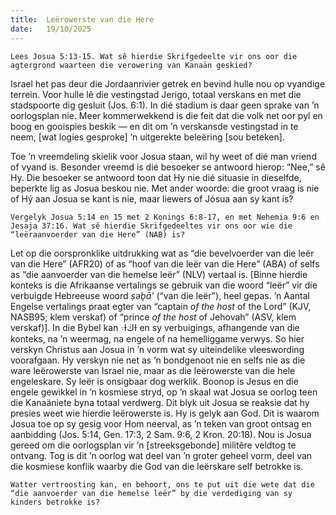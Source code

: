 ```yaml
---
title:  Leërowerste van die Here
date:   19/10/2025
---
```


`Lees Josua 5:13-15. Wat sê hierdie Skrifgedeelte vir ons oor die agtergrond waarteen die verowering van Kanaän geskied?`

Israel het pas deur die Jordaanrivier getrek en bevind hulle nou op vyandige terrein. Voor hulle lê die vestingstad Jerigo, totaal verskans en met die stadspoorte dig gesluit (Jos. 6:1). In dié stadium is daar geen sprake van ’n oorlogsplan nie. Meer kommerwekkend is die feit dat die volk net oor pyl en boog en gooispies beskik — en dit om ’n verskansde vestingstad in te neem, [wat logies gesproke] ’n uitgerekte beleëring [sou beteken].

Toe ’n vreemdeling skielik voor Josua staan, wil hy weet of dié man vriend of vyand is. Besonder vreemd is dié besoeker se antwoord hierop: “Nee,” sê Hy. Die besoeker se antwoord toon dat Hy nie dié situasie in dieselfde, beperkte lig as Josua beskou nie. Met ander woorde: die groot vraag is nie of Hý aan Josua se kant is nie, maar liewers of Jósua aan sy kant is?

`Vergelyk Josua 5:14 en 15 met 2 Konings 6:8-17, en met Nehemia 9:6 en Jesaja 37:16. Wat sê hierdie Skrifgedeeltes vir ons oor wie die “leëraanvoerder van die Here” (NAB) is?`

Let op die oorspronklike uitdrukking wat as “die bevelvoerder van die leër van die Here” (AFR20) of as “hoof van die leër van die Here” (ABA) of selfs as “die aanvoerder van die hemelse leër” (NLV) vertaal is. [Binne hierdie konteks is die Afrikaanse vertalings se gebruik van die woord “leër” vir die verbuigde Hebreeuse woord _ṣəḇā'_ (“van die leër”), heel gepas. ’n Aantal Engelse vertalings praat egter van “captain _of the host_ of the Lord” (KJV, NASB95; klem verskaf) of “prince _of the host_ of Jehovah” (ASV, klem verskaf)]. In die Bybel kan ܈ƗڬƗ en sy verbuigings, afhangende van die konteks, na ’n weermag, na engele of na hemelliggame verwys. So hier verskyn Christus aan Josua in ’n vorm wat sy uiteindelike vleeswording voorafgaan. Hy verskyn nie net as ’n bondgenoot nie en selfs nie as die ware leërowerste van Israel nie, maar as die leërowerste van die hele engeleskare. Sy leër is onsigbaar dog werklik. Boonop is Jesus en die engele gewikkel in ’n kosmiese stryd, op ’n skaal wat Josua se oorlog teen die Kanaäniete byna totaal verdwerg. Dit blyk uit Josua se reaksie dat hy presies weet wie hierdie leërowerste is. Hy is gelyk aan God. Dit is waarom Josua toe op sy gesig voor Hom neerval, as ’n teken van groot ontsag en aanbidding (Jos. 5:14, Gen. 17:3, 2 Sam. 9:6, 2 Kron. 20:18). Nou is Josua gereed om die oorlogsplan vir ’n [streeksgebonde] militêre veldtog te ontvang. Tog is dit ’n oorlog wat deel van ’n groter geheel vorm, deel van die kosmiese konflik waarby die God van die leërskare self betrokke is.

`Watter vertroosting kan, en behoort, ons te put uit die wete dat die “die aanvoerder van die hemelse leër” by die verdediging van sy kinders betrokke is?`